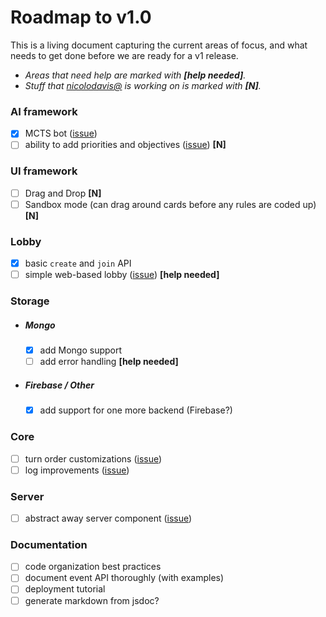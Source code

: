# Roadmap to v1.0

This is a living document capturing the current areas of focus, and what needs to
get done before we are ready for a v1 release.

* _Areas that need help are marked with **[help needed]**._
* _Stuff that [nicolodavis@](https://github.com/nicolodavis) is working on is marked with **[N]**._

### AI framework

* [x] MCTS bot ([issue](https://github.com/google/boardgame.io/issues/7#issuecomment-389453032))
* [ ] ability to add priorities and objectives ([issue](https://github.com/google/boardgame.io/issues/7#issuecomment-389453032)) **[N]**

### UI framework

* [ ] Drag and Drop **[N]**
* [ ] Sandbox mode (can drag around cards before any rules are coded up) **[N]**

### Lobby

* [x] basic `create` and `join` API
* [ ] simple web-based lobby ([issue](https://github.com/google/boardgame.io/issues/197))  **[help needed]**

### Storage

* ##### Mongo

  * [x] add Mongo support
  * [ ] add error handling **[help needed]**

* ##### Firebase / Other

  * [x] add support for one more backend (Firebase?)

### Core

* [ ] turn order customizations ([issue](https://github.com/google/boardgame.io/issues/154))
* [ ] log improvements ([issue](https://github.com/google/boardgame.io/issues/227))

### Server

* [ ] abstract away server component ([issue](https://github.com/google/boardgame.io/issues/251))

### Documentation

* [ ] code organization best practices
* [ ] document event API thoroughly (with examples)
* [ ] deployment tutorial
* [ ] generate markdown from jsdoc?
